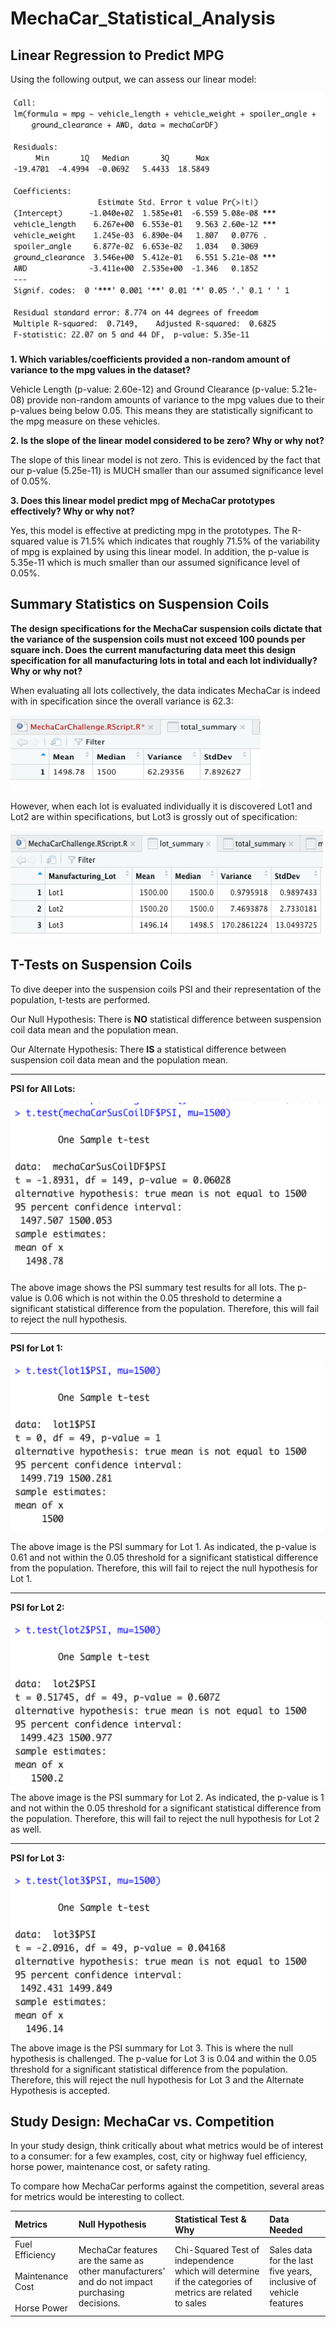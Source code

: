 # MechaCar_Statistical_Analysis

## Linear Regression to Predict MPG
Using the following output, we can assess our linear model:

<img src="images/Linear_Output.png" width="500" height="400"/>  

**1. Which variables/coefficients provided a non-random amount of variance to the mpg values in the dataset?**


   Vehicle Length (p-value: 2.60e-12) and Ground Clearance (p-value: 5.21e-08) provide non-random amounts of variance to the mpg values due to their p-values being below 0.05. This means they are statistically significant to the mpg measure on these vehicles. 

**2. Is the slope of the linear model considered to be zero? Why or why not?**


   The slope of this linear model is not zero. This is evidenced by the fact that our p-value (5.25e-11) is MUCH smaller than our assumed significance level of 0.05%.

**3. Does this linear model predict mpg of MechaCar prototypes effectively? Why or why not?**

   Yes, this model is effective at predicting mpg in the prototypes. The R-squared value is 71.5% which indicates that roughly 71.5% of the variability of mpg is explained by using this linear model. In addition, the p-value is 5.35e-11 which is much smaller than our assumed significance level of 0.05%.

## Summary Statistics on Suspension Coils


**The design specifications for the MechaCar suspension coils dictate that the variance of the suspension coils must not exceed 100 pounds per square inch. Does the current manufacturing data meet this design specification for all manufacturing lots in total and each lot individually? Why or why not?**

When evaluating all lots collectively, the data indicates MechaCar is indeed with in specification since the overall variance is 62.3:

<img src="images/Total_Summary_DF.png" width="400" height="120"/> 

However, when each lot is evaluated individually it is discovered Lot1 and Lot2 are within specifications, but Lot3 is grossly out of specification:

<img src="images/Lot_Summary.png" width="500" height="170"/> 

## T-Tests on Suspension Coils

To dive deeper into the suspension coils PSI and their representation of the population, t-tests are performed. 

Our Null Hypothesis: There is **NO** statistical difference between suspension coil data mean and the population mean. 

Our Alternate Hypothesis: There **IS** a statistical difference between suspension coil data mean and the population mean.
******
**PSI for All Lots:**

<img src="images/PSI_All_Lots.png" width="500" height="270"/> 

The above image shows the PSI summary test results for all lots. The p-value is 0.06 which is not within the 0.05 threshold to determine a significant statistical difference from the population. Therefore, this will fail to reject the null hypothesis.
******
**PSI for Lot 1:**

<img src="images/PSI_Lot1.png" width="500" height="270"/> 

The above image is the PSI summary for Lot 1. As indicated, the p-value is 0.61 and not within the 0.05 threshold for a significant statistical difference from the population. Therefore, this will fail to reject the null hypothesis for Lot 1.
******
**PSI for Lot 2:**

<img src="images/PSI_Lot2.png" width="500" height="270"/> 
The above image is the PSI summary for Lot 2. As indicated, the p-value is 1 and not within the 0.05 threshold for a significant statistical difference from the population. Therefore, this will fail to reject the null hypothesis for Lot 2 as well.

******
**PSI for Lot 3:**

<img src="images/PSI_Lot3.png" width="500" height="270"/> 
The above image is the PSI summary for Lot 3. This is where the null hypothesis is challenged. The p-value for Lot 3 is 0.04 and within the 0.05 threshold for a significant statistical difference from the population. Therefore, this will reject the null hypothesis for Lot 3 and the Alternate Hypothesis is accepted.



## Study Design: MechaCar vs. Competition
In your study design, think critically about what metrics would be of interest to a consumer: for a few examples, cost, city or highway fuel efficiency, horse power, maintenance cost, or safety rating. 

To compare how MechaCar performs against the competition, several areas for metrics would be interesting to collect.

| Metrics | Null Hypothesis | Statistical Test & Why | Data Needed |
| :--- | :--- | :--- | :--- |
Fuel Efficiency</br> <br> Maintenance Cost</br> <br> Horse Power </br>| MechaCar features are the same as other manufacturers' and do not impact purchasing decisions.| Chi-Squared Test of independence which will determine if the categories of metrics are related to sales | Sales data for the last five years, inclusive of vehicle features
